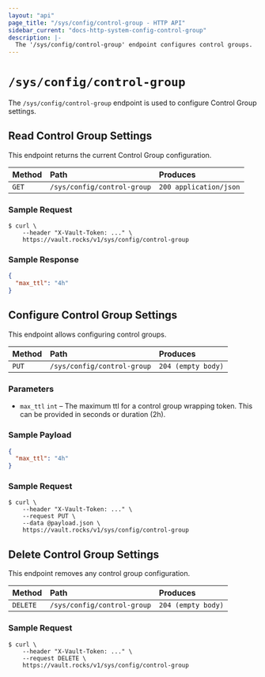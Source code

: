 ```yaml
---
layout: "api"
page_title: "/sys/config/control-group - HTTP API"
sidebar_current: "docs-http-system-config-control-group"
description: |-
  The '/sys/config/control-group' endpoint configures control groups.
---
```


# `/sys/config/control-group`

The `/sys/config/control-group` endpoint is used to configure Control Group 
settings.

## Read Control Group Settings

This endpoint returns the current Control Group configuration.

| Method   | Path                         | Produces               |
| :------- | :--------------------------- | :--------------------- |
| `GET`    | `/sys/config/control-group` | `200 application/json` |

### Sample Request

```
$ curl \
    --header "X-Vault-Token: ..." \
    https://vault.rocks/v1/sys/config/control-group
```

### Sample Response

```json
{
  "max_ttl": "4h"
}
```

## Configure Control Group Settings

This endpoint allows configuring control groups.

| Method   | Path                         | Produces               |
| :------- | :--------------------------- | :--------------------- |
| `PUT`    | `/sys/config/control-group` | `204 (empty body)` |

### Parameters

- `max_ttl` `int` – The maximum ttl for a control group wrapping token.  This can be provided in seconds or duration (2h).

### Sample Payload

```json
{
  "max_ttl": "4h"
}
```

### Sample Request

```
$ curl \
    --header "X-Vault-Token: ..." \
    --request PUT \
    --data @payload.json \
    https://vault.rocks/v1/sys/config/control-group
```

## Delete Control Group Settings

This endpoint removes any control group configuration.

| Method   | Path                         | Produces               |
| :------- | :--------------------------- | :--------------------- |
| `DELETE` | `/sys/config/control-group` | `204 (empty body)` |

### Sample Request

```
$ curl \
    --header "X-Vault-Token: ..." \
    --request DELETE \
    https://vault.rocks/v1/sys/config/control-group
```
